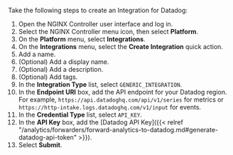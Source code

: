 Take the following steps to create an Integration for Datadog:

1. Open the NGINX Controller user interface and log in.
2. Select the NGINX Controller menu icon, then select **Platform**.
3. On the **Platform** menu, select **Integrations**.
4. On the **Integrations** menu, select the **Create Integration** quick action.
5. Add a name.
6. (Optional) Add a display name.
7. (Optional) Add a description.
8. (Optional) Add tags.
9. In the **Integration Type** list, select `GENERIC_INTEGRATION`.
10. In the **Endpoint URI** box, add the API endpoint for your Datadog region. For example, `https://api.datadoghq.com/api/v1/series` for metrics or `https://http-intake.logs.datadoghq.com/v1/input` for events.
11. In the **Credential Type** list, select `API_KEY`.
12. In the **API Key** box, add the [Datadog API Key]({{< relref "/analytics/forwarders/forward-analytics-to-datadog.md#generate-datadog-api-token" >}}).
13. Select **Submit**.

<!-- Do not remove. Keep this code at the bottom of the include -->
<!-- DOCS-549 -->